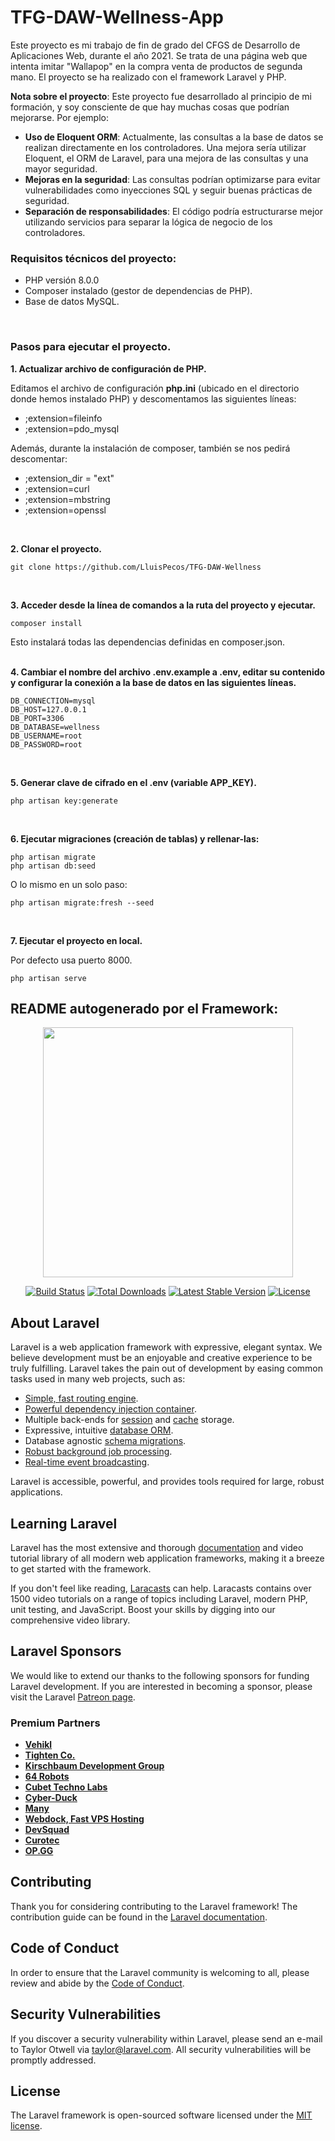 # TFG-DAW-Wellness-App

Este proyecto es mi trabajo de fin de grado del CFGS de Desarrollo de Aplicaciones Web, durante el año 2021. Se trata de una página web que intenta imitar "Wallapop" en la compra venta de productos de segunda mano. El proyecto se ha realizado con el framework Laravel y PHP.

**Nota sobre el proyecto**: Este proyecto fue desarrollado al principio de mi formación, y soy consciente de que hay muchas cosas que podrían mejorarse. Por ejemplo:
- **Uso de Eloquent ORM**: Actualmente, las consultas a la base de datos se realizan directamente en los controladores. Una mejora sería utilizar Eloquent, el ORM de Laravel, para una mejora de las consultas y una mayor seguridad.
- **Mejoras en la seguridad**: Las consultas podrían optimizarse para evitar vulnerabilidades como inyecciones SQL y seguir buenas prácticas de seguridad.
- **Separación de responsabilidades**: El código podría estructurarse mejor utilizando servicios para separar la lógica de negocio de los controladores.

### Requisitos técnicos del proyecto:

- PHP versión 8.0.0
- Composer instalado (gestor de dependencias de PHP).
- Base de datos MySQL.
<br/>

### Pasos para ejecutar el proyecto.
**1. Actualizar archivo de configuración de PHP.**

Editamos el archivo de configuración **php.ini** (ubicado en el directorio donde hemos instalado PHP) y descomentamos las siguientes líneas:
- ;extension=fileinfo
- ;extension=pdo_mysql

Además, durante la instalación de composer, también se nos pedirá descomentar:
- ;extension_dir = "ext"
- ;extension=curl
- ;extension=mbstring
- ;extension=openssl
<br/>

**2. Clonar el proyecto.**
```
git clone https://github.com/LluisPecos/TFG-DAW-Wellness
```
<br/>

**3. Acceder desde la línea de comandos a la ruta del proyecto y ejecutar.**
```
composer install
```
Esto instalará todas las dependencias definidas en composer.json.
<br/><br/>

**4. Cambiar el nombre del archivo .env.example a .env, editar su contenido y configurar la conexión a la base de datos en las siguientes líneas.**
```
DB_CONNECTION=mysql
DB_HOST=127.0.0.1
DB_PORT=3306
DB_DATABASE=wellness
DB_USERNAME=root
DB_PASSWORD=root
```
<br/>

**5. Generar clave de cifrado en el .env (variable APP_KEY).**
```
php artisan key:generate
```
<br/>

**6. Ejecutar migraciones (creación de tablas) y rellenar-las:**
```
php artisan migrate
php artisan db:seed
```
O lo mismo en un solo paso:
```
php artisan migrate:fresh --seed
```
<br/>

**7. Ejecutar el proyecto en local.**

Por defecto usa puerto 8000.
```
php artisan serve
```

## README autogenerado por el Framework:

<p align="center"><a href="https://laravel.com" target="_blank"><img src="https://raw.githubusercontent.com/laravel/art/master/logo-lockup/5%20SVG/2%20CMYK/1%20Full%20Color/laravel-logolockup-cmyk-red.svg" width="400"></a></p>

<p align="center">
<a href="https://travis-ci.org/laravel/framework"><img src="https://travis-ci.org/laravel/framework.svg" alt="Build Status"></a>
<a href="https://packagist.org/packages/laravel/framework"><img src="https://img.shields.io/packagist/dt/laravel/framework" alt="Total Downloads"></a>
<a href="https://packagist.org/packages/laravel/framework"><img src="https://img.shields.io/packagist/v/laravel/framework" alt="Latest Stable Version"></a>
<a href="https://packagist.org/packages/laravel/framework"><img src="https://img.shields.io/packagist/l/laravel/framework" alt="License"></a>
</p>

## About Laravel

Laravel is a web application framework with expressive, elegant syntax. We believe development must be an enjoyable and creative experience to be truly fulfilling. Laravel takes the pain out of development by easing common tasks used in many web projects, such as:

- [Simple, fast routing engine](https://laravel.com/docs/routing).
- [Powerful dependency injection container](https://laravel.com/docs/container).
- Multiple back-ends for [session](https://laravel.com/docs/session) and [cache](https://laravel.com/docs/cache) storage.
- Expressive, intuitive [database ORM](https://laravel.com/docs/eloquent).
- Database agnostic [schema migrations](https://laravel.com/docs/migrations).
- [Robust background job processing](https://laravel.com/docs/queues).
- [Real-time event broadcasting](https://laravel.com/docs/broadcasting).

Laravel is accessible, powerful, and provides tools required for large, robust applications.

## Learning Laravel

Laravel has the most extensive and thorough [documentation](https://laravel.com/docs) and video tutorial library of all modern web application frameworks, making it a breeze to get started with the framework.

If you don't feel like reading, [Laracasts](https://laracasts.com) can help. Laracasts contains over 1500 video tutorials on a range of topics including Laravel, modern PHP, unit testing, and JavaScript. Boost your skills by digging into our comprehensive video library.

## Laravel Sponsors

We would like to extend our thanks to the following sponsors for funding Laravel development. If you are interested in becoming a sponsor, please visit the Laravel [Patreon page](https://patreon.com/taylorotwell).

### Premium Partners

- **[Vehikl](https://vehikl.com/)**
- **[Tighten Co.](https://tighten.co)**
- **[Kirschbaum Development Group](https://kirschbaumdevelopment.com)**
- **[64 Robots](https://64robots.com)**
- **[Cubet Techno Labs](https://cubettech.com)**
- **[Cyber-Duck](https://cyber-duck.co.uk)**
- **[Many](https://www.many.co.uk)**
- **[Webdock, Fast VPS Hosting](https://www.webdock.io/en)**
- **[DevSquad](https://devsquad.com)**
- **[Curotec](https://www.curotec.com/)**
- **[OP.GG](https://op.gg)**

## Contributing

Thank you for considering contributing to the Laravel framework! The contribution guide can be found in the [Laravel documentation](https://laravel.com/docs/contributions).

## Code of Conduct

In order to ensure that the Laravel community is welcoming to all, please review and abide by the [Code of Conduct](https://laravel.com/docs/contributions#code-of-conduct).

## Security Vulnerabilities

If you discover a security vulnerability within Laravel, please send an e-mail to Taylor Otwell via [taylor@laravel.com](mailto:taylor@laravel.com). All security vulnerabilities will be promptly addressed.

## License

The Laravel framework is open-sourced software licensed under the [MIT license](https://opensource.org/licenses/MIT).

